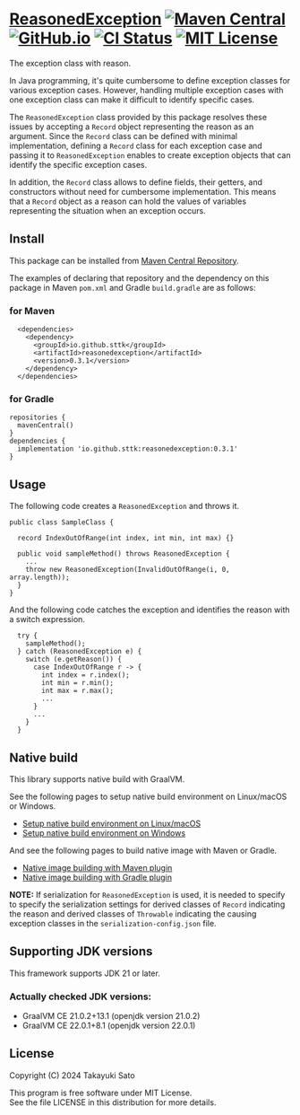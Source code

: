 # [ReasonedException][repo-url] [![Maven Central][mvn-img]][mvn-url] [![GitHub.io][io-img]][io-url] [![CI Status][ci-img]][ci-url] [![MIT License][mit-img]][mit-url]

The exception class with reason.

In Java programming, it's quite cumbersome to define exception classes for
various exception cases. However, handling multiple exception cases
with one exception class can make it difficult to identify specific cases.

The `ReasonedException` class provided by this package resolves these issues by
accepting a `Record` object representing the reason as an argument.
Since the `Record` class can be defined with minimal implementation, defining a
`Record` class for each exception case and passing it to `ReasonedException`
enables to create exception objects that can identify the specific exception
cases.

In addition, the `Record` class allows to define fields, their getters, and
constructors without need for cumbersome implementation.
This means that a `Record` object as a reason can hold the values of variables
representing the situation when an exception occurs.


## Install

This package can be installed from [Maven Central Repository][mvn-url].

The examples of declaring that repository and the dependency on this package in
Maven `pom.xml` and Gradle `build.gradle` are as follows:

### for Maven

```
  <dependencies>
    <dependency>
      <groupId>io.github.sttk</groupId>
      <artifactId>reasonedexception</artifactId>
      <version>0.3.1</version>
    </dependency>
  </dependencies>
```

### for Gradle

```
repositories {
  mavenCentral()
}
dependencies {
  implementation 'io.github.sttk:reasonedexception:0.3.1'
}
```


## Usage

The following code creates a `ReasonedException` and throws it.

```
public class SampleClass {

  record IndexOutOfRange(int index, int min, int max) {}

  public void sampleMethod() throws ReasonedException {
    ...
    throw new ReasonedException(InvalidOutOfRange(i, 0, array.length));
  }
}
```

And the following code catches the exception and identifies the reason with
a switch expression.

```
  try {
    sampleMethod();
  } catch (ReasonedException e) {
    switch (e.getReason()) {
      case IndexOutOfRange r -> {
        int index = r.index();
        int min = r.min();
        int max = r.max();
        ...
      }
      ...
    }
  }
```


## Native build

This library supports native build with GraalVM.

See the following pages to setup native build environment on Linux/macOS or Windows.
- [Setup native build environment on Linux/macOS](https://www.graalvm.org/latest/reference-manual/native-image/)
- [Setup native build environment on Windows](https://www.graalvm.org/latest/docs/getting-started/windows/#prerequisites-for-native-image-on-windows)

And see the following pages to build native image with Maven or Gradle.
- [Native image building with Maven plugin](https://graalvm.github.io/native-build-tools/latest/maven-plugin.html)
- [Native image building with Gradle plugin](https://graalvm.github.io/native-build-tools/latest/gradle-plugin.html)

**NOTE:** If serialization for `ReasonedException` is used, it is needed to
specify to specify the serialization settings for derived classes of `Record`
indicating the reason and derived classes of `Throwable` indicating the causing
exception classes in the `serialization-config.json` file.

## Supporting JDK versions

This framework supports JDK 21 or later.

### Actually checked JDK versions:

- GraalVM CE 21.0.2+13.1 (openjdk version 21.0.2)
- GraalVM CE 22.0.1+8.1  (openjdk version 22.0.1)


## License

Copyright (C) 2024 Takayuki Sato

This program is free software under MIT License.<br>
See the file LICENSE in this distribution for more details.


[repo-url]: https://github.com/sttk/ReasonedException
[mvn-img]: https://img.shields.io/badge/maven_central-0.3.1-276bdd.svg
[mvn-url]: https://central.sonatype.com/artifact/io.github.sttk/reasonedexception/0.3.1
[io-img]: https://img.shields.io/badge/github.io-Javadoc-4d7a97.svg
[io-url]: https://sttk.github.io/ReasonedException/
[ci-img]: https://github.com/sttk/ReasonedException/actions/workflows/java-ci.yml/badge.svg?branch=main
[ci-url]: https://github.com/sttk/ReasonedException/actions
[mit-img]: https://img.shields.io/badge/license-MIT-green.svg
[mit-url]: https://opensource.org/licenses/MIT
